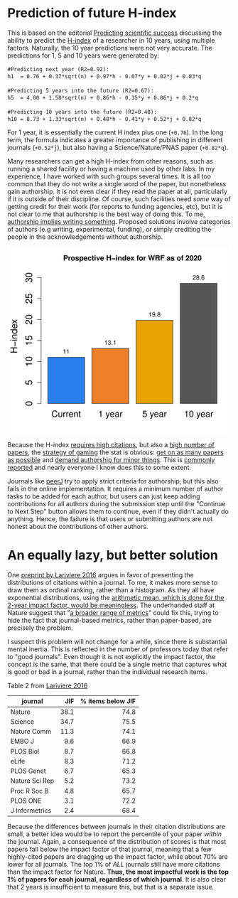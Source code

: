# Prediction of future H-index #
This is based on the editorial [Predicting scientific success](https://www.ncbi.nlm.nih.gov/pmc/articles/PMC3770471/) discussing the ability to predict the [H-index](https://en.wikipedia.org/wiki/H-index) of a researcher in 10 years, using multiple factors. Naturally, the 10 year predictions were not very accurate. The predictions for 1, 5 and 10 years were generated by:

```
#Predicting next year (R2=0.92): 
h1  = 0.76 + 0.37*sqrt(n) + 0.97*h - 0.07*y + 0.02*j + 0.03*q

#Predicting 5 years into the future (R2=0.67):
h5  = 4.00 + 1.58*sqrt(n) + 0.86*h - 0.35*y + 0.06*j + 0.2*q

#Predicting 10 years into the future (R2=0.48):
h10 = 8.73 + 1.33*sqrt(n) + 0.48*h - 0.41*y + 0.52*j + 0.82*q
```

For 1 year, it is essentially the current H index plus one (`+0.76`). In the long term, the formula indicates a greater importance of publishing in different journals (`+0.52*j`), but also having a Science/Nature/PNAS paper (`+0.82*q`).

Many researchers can get a high H-index from other reasons, such as running a shared facility or having a machine used by other labs. In my experience, I have worked with such groups several times. It is all too common that they do not write a single word of the paper, but nonetheless gain authorship. It is not even clear if they read the paper at all, particularly if it is outside of their discipline. Of course, such facilities need *some* way of getting credit for their work (for reports to funding agencies, etc), but it is not clear to me that authorship is the best way of doing this. To me, [authorship implies writing something](http://www.icmje.org/recommendations/browse/roles-and-responsibilities/defining-the-role-of-authors-and-contributors.html). Proposed solutions involve categories of authors (e.g writing, experimental, funding), or simply crediting the people in the acknowledgements without authorship.

![2020_barplot.png](https://github.com/wrf/misc-analyses/blob/master/h_index_predictions/2020_barplot.png)

Because the H-index [requires high citations](https://science.sciencemag.org/content/286/5437/53), but also a [high number of papers](https://science.sciencemag.org/content/337/6098/1019.summary), the [strategy of gaming](https://doi.org/10.1080/13504851.2016.1164812) the stat is obvious: [get on as many papers as possible](https://royalsocietypublishing.org/doi/10.1098/rspb.2019.2047#d1e649) and [demand authorship for minor things](https://doi.org/10.1371/journal.pone.0187394). This is [commonly reported](https://journals.plos.org/plosone/article?id=10.1371/journal.pone.0187394) and nearly everyone I know does this to some extent.

Journals like [peerJ](https://peerj.com/about/author-instructions/#basic-manuscript-organization) try to apply strict criteria for authorship, but this also fails in the online implementation. It requires a minimum number of author tasks to be added for each author, but users can just keep adding contributions for all authors during the submission step until the "Continue to Next Step" button allows them to continue, even if they didn't actually do anything. Hence, the failure is that users or submitting authors are not honest about the contributions of other authors.

# An equally lazy, but better solution #
One [preprint by Lariviere 2016](https://www.biorxiv.org/content/10.1101/062109v2) argues in favor of presenting the distributions of citations within a journal. To me, it makes more sense to draw them as ordinal ranking, rather than a histogram. As they all have exponential distributions, using the [arithmetic mean, which is done for the 2-year impact factor, would be meaningless](https://www.bmj.com/content/314/7079/497.1). The underhanded staff at Nature suggest that "[a broader range of metrics](https://www.nature.com/news/beat-it-impact-factor-publishing-elite-turns-against-controversial-metric-1.20224)" could fix this, trying to hide the fact that journal-based metrics, rather than paper-based, are precisely the problem.

I suspect this problem will not change for a while, since there is substantial mental inertia. This is reflected in the number of professors today that refer to "good journals". Even though it is not explicitly the impact factor, the concept is the same, that there could be a single metric that captures what is good or bad in a journal, rather than the individual research items.

Table 2 from [Lariviere 2016](https://www.biorxiv.org/content/10.1101/062109v2)

| journal     | JIF  |  % items below JIF |
| --- | ---: | ---: |
| Nature      | 38.1 | 74.8 |
| Science     | 34.7 | 75.5 |
| Nature Comm | 11.3 | 74.1 |
| EMBO J      | 9.6 | 66.9 |
| PLOS Biol   | 8.7 | 66.8 |
| eLife       | 8.3 | 71.2 |
| PLOS Genet  | 6.7 | 65.3 |
| Nature Sci Rep | 5.2 | 73.2 |
| Proc R Soc B | 4.8 | 65.7 |
| PLOS ONE    | 3.1 | 72.2 |
| J Informetrics | 2.4 | 68.4 |

Because the differences between journals in their citation distributions are small, a better idea would be to report the percentile of your paper *within* the journal. Again, a consequence of the distribution of scores is that most papers fall below the impact factor of that journal, meaning that a few highly-cited papers are dragging up the impact factor, while about 70% are lower for all journals. The top 1% of *ALL* journals still have more citations than the impact factor for Nature. **Thus, the most impactful work is the top 1% of papers for each journal, regardless of which journal**. It is also clear that 2 years is insufficient to measure this, but that is a separate issue.




